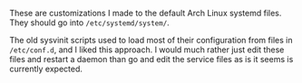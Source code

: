 These are customizations I made to the default Arch Linux systemd files.  They
should go into `/etc/systemd/system/`.

The old sysvinit scripts used to load most of their configuration from files in
`/etc/conf.d`, and I liked this approach.  I would much rather just edit these
files and restart a daemon than go and edit the service files as is it seems
is currently expected.
